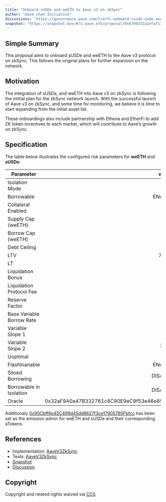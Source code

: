 ```yaml
---
title: "Onboard sUSDe and weETH to Aave v3 on zkSync"
author: "Aave-chan Initiative"
discussions: "https://governance.aave.com/t/arfc-onboard-susde-usde-and-weeth-to-aave-v3-on-zksync/19204"
snapshot: "https://snapshot.box/#/s:aave.eth/proposal/0x6709151a1efa71370a6a0f9a7592d983ed401ac0311cce861fba347081384520"
---
```


## Simple Summary

This proposal aims to onboard sUSDe and weETH to the Aave v3 protocol on zkSync. This follows the original plans for further expansion on the network.

## Motivation

The integration of sUSDe, and weETH into Aave v3 on zkSync is following the intitial plan for the zkSync network launch. With the successful launch of Aave v3 on zkSync, and some time for monitoring, we believe it is time to start expanding from the initial asset list.

These onboardings also include partnership with Ethena and EtherFi to add ZK token incentives to each market, which will contribute to Aave’s growth on zkSync.

## Specification

The table below illustrates the configured risk parameters for **weETH** and **sUSDe**:

| Parameter                 |                                      weETH |                                      sUSDe |
| ------------------------- | -----------------------------------------: | -----------------------------------------: |
| Isolation Mode            |                                      false |                                       true |
| Borrowable                |                                    ENABLED |                                   DISABLED |
| Collateral Enabled        |                                       true |                                       true |
| Supply Cap (weETH)        |                                        300 |                                    400,000 |
| Borrow Cap (weETH)        |                                        150 |                                          1 |
| Debt Ceiling              |                                      USD 0 |                                USD 400,000 |
| LTV                       |                                     72.5 % |                                       65 % |
| LT                        |                                       75 % |                                       75 % |
| Liquidation Bonus         |                                      7.5 % |                                      8.5 % |
| Liquidation Protocol Fee  |                                       10 % |                                       10 % |
| Reserve Factor            |                                       45 % |                                       20 % |
| Base Variable Borrow Rate |                                        0 % |                                        0 % |
| Variable Slope 1          |                                        7 % |                                        9 % |
| Variable Slope 2          |                                      300 % |                                       75 % |
| Uoptimal                  |                                       30 % |                                       80 % |
| Flashloanable             |                                    ENABLED |                                    ENABLED |
| Siloed Borrowing          |                                   DISABLED |                                   DISABLED |
| Borrowable in Isolation   |                                   DISABLED |                                   DISABLED |
| Oracle                    | 0x32aF9A0a47B332761c8C90E9eC9f53e46e852b2B | 0xDaec4cC3a41E423d678428A8Bb29fa1ADF26869a |

Additionaly [0x95Cbff6e45C499d45dd8627f3ce179057B5Fbfcc](https://era.zksync.network/address/0x95Cbff6e45C499d45dd8627f3ce179057B5Fbfcc) has been set as the emission admin for weETH and sUSDe and their corresponding aTokens.

## References

- Implementation: [AaveV3ZkSync](https://github.com/bgd-labs/aave-proposals-v3/blob/main/zksync/src/20250110_AaveV3ZkSync_OnboardSUSDeUSDeAndWeETHToAaveV3OnZkSync/AaveV3ZkSync_OnboardSUSDeUSDeAndWeETHToAaveV3OnZkSync_20250110.sol)
- Tests: [AaveV3ZkSync](https://github.com/bgd-labs/aave-proposals-v3/blob/main/zksync/src/20250110_AaveV3ZkSync_OnboardSUSDeUSDeAndWeETHToAaveV3OnZkSync/AaveV3ZkSync_OnboardSUSDeUSDeAndWeETHToAaveV3OnZkSync_20250110.t.sol)
- [Snapshot](https://snapshot.box/#/s:aave.eth/proposal/0x6709151a1efa71370a6a0f9a7592d983ed401ac0311cce861fba347081384520)
- [Discussion](https://governance.aave.com/t/arfc-onboard-susde-usde-and-weeth-to-aave-v3-on-zksync/19204)

## Copyright

Copyright and related rights waived via [CC0](https://creativecommons.org/publicdomain/zero/1.0/).
